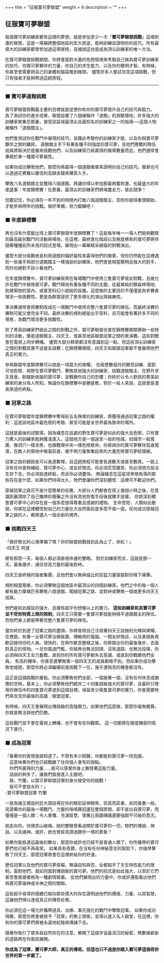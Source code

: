 +++
title = "征服寶可夢聯盟"
weight = 4
description = ""
+++

## 征服寶可夢聯盟
每個寶可夢訓練家都有這樣的夢想，就是參加至少一次「**寶可夢聯盟挑戰**」這場刺激的冒險。這是一場橫跨整個地區的宏大旅途，能夠訓練並證明你的技巧。所有最偉大的訓練家都曾參加過這場冒險，且據說這也是成為頂尖訓練家的唯一方法。

在寶可夢聯盟挑戰期間，你將會面對大量的危險情境來考驗自己做為寶可夢訓練家的技巧、你寶可夢夥伴的力量、你自己的求生能力、以及你的聰明才智。有時候，你甚至會需要把自己的身體和腦袋推到極限。
儘管許多人嘗試攻克這項挑戰，但只有強者才能夠熬過這趟旅程。


---
### ⬛ 寶可夢道館挑戰
寶可夢聯盟挑戰最主要的目標就是促使你和你的寶可夢提升自己的技巧與能力。
為了測試你的進步成果，聯盟設置了八個被稱作「道館」的測驗場地，許多強大的訓練家聚集在那裏，接受該區域最頂尖且最知名的訓練家之一的指導──這個人物被稱作「道館館主」。

他們會測試你在戰鬥中展現的技巧，並藉此考驗你的訓練家才能、以及你與寶可夢夥伴之間的羈絆。
道館館主手下有著各種不同強度的寶可夢，且他們應戰的隊伍成員將取決於是誰來挑戰他們、以及訓練家已經贏得的徽章數量而定。他們通常會專精於單一種寶可夢屬性。

如果你成功擊敗他們，那麼你將贏得一個道館徽章來證明你自己的技巧。徽章也可以透過花費難以置信的高額金錢來購買入手。

擊敗八名道館館主並獲得八個道館，將讓你得以參加那最興奮刺激，也最盛大的年度盛事：年度錦標賽！在那裏，最頂尖的訓練家們將竭盡全力，彼此競爭！

但要記住，你必須在一年不到的時間內打敗八個道館館主，否則你就得重頭開始，才能參與明年的挑戰。做好準備，努力鍛鍊吧！


### ⬛ 年度錦標賽
再也沒有什麼能比得上寶可夢聯盟年度錦標賽了！這是每年唯一一場人們能夠觀賞到最高級別戰鬥的活動與場地，在這裡，最終進化階段以及極度稀有的寶可夢將伴隨著種種前所未見的招式登場，展現出一幕幕精采絕倫的對戰演出。

儘管大部分挑戰者是利用道館的偏好屬性來贏得他們的徽章，但你仍然能在這裡遇到一些幾乎與部分道館館主一樣強勁的訓練家。他們會是相當聰明且強大的對手，而你也絕對不該小看他們。

在年度錦標賽中，寶可夢訓練家將在每場戰鬥中使用三隻寶可夢彼此對戰，且被允許在戰鬥中替換寶可夢。戰鬥場地有著各種不同的主題，從最單純的類森林場地、到建築物的室內、或甚至科幻小說般的設置。這麼做的主要目的不僅僅是為參賽者增添一些挑戰性，更是為群眾提供了更多樣化的演出與娛樂性。

準決賽通常會把賽制改成在一場戰鬥中使用完整六隻寶可夢的隊伍，而最終決賽的賽制可能又會完全不同。最終決賽的規則總是出乎意料，且可能會有著許多不同的場景，為戰鬥增添更多挑戰性。

除了菁英訓練家們彼此之間的對戰之外，寶可夢聯盟也會在錦標賽期間舉辦一些特別的活動，像是道館館主、四天王、或甚至地區聯盟冠軍之間的表演賽。這些對戰會在電視上同步轉播。
儘管大部分群眾都沒有意識到這一點，但這些頂尖訓練家之間的對戰其實不過是友誼賽；在錦標賽期間，四天王和聯盟冠軍都不會展現他們真正的實力。
 
參與聯盟年度錦標賽可以說是一項莫大的榮耀。
在經歷數個月的艱苦訓練、面對可怕危險、與野生寶可夢戰鬥、擊敗其他強大的訓練家、挑戰道館館主、在野外求生覓食、馴服新收服的寶可夢、並戰勝你自己的恐懼；你終於以令人欽佩的菁英訓練家的身分為人所知。無論你在錦標賽中是勝是敗，對於一般人來說，這就會是漫長旅途的終點。


### ⬛ 冠軍之路
在寶可夢聯盟年度錦標賽中奪得前五名殊榮的訓練家，將獲得通過冠軍之路的權利：這是該地區中最危險的考驗、甚至可能是全世界最為致命的場所。

這就是最後的試驗場，因為棲息在該處的野生寶可夢是如此的強大且危險，只有實力驚人的訓練家能夠獲准進入。這個地方是一個迷宮一般的地城，如城市一般寬廣、像洞穴一樣漆黑、也跟戰場中央一樣危險致命。你將與你的寶可夢夥伴孤身闖蕩，在敵人的領地中匍匐前進、被不明力量聚集起來的大量危險寶可夢給環繞。

冠軍之路的總路長可以長達數哩，且這趟旅程可能會長達數天或甚至數周，一路上沒有任何食物補給、寶可夢中心、或友好商店。你必須忍受艱苦、你必須想方設法生存下去，你必須抵達終點，而且你必須盡快。
無論棲息在這星球黑暗角落的那些存在是什麼，如果你們待得太久，牠們會讓你們深刻體悟：這裡可不歡迎你們。

穿越冠軍之路可不是什麼簡單的任務，大部分人們都會在搭上幾個小時之後，在意識到裏頭除了自己攜帶的傷藥之外沒有其他恢復手段後就撒手放棄。
你將深刻體會寶可夢中心的存在是一個多麼值得尊重且感謝的禮物。
生命苦短，人類如此脆弱，你將在這裡體悟到自己的力量在大自然面前是多麼不值一提。任何成功穿越冠軍之路的人，都將邁入一個全新的境界。


### ⬛ 挑戰四天王
<div class="quote">
	「做好敗北的心理準備了嗎？你的聯盟挑戰就到此為止了，赤紅！」
	<div class="author">-四天王 阿渡</div>
</div>

總有那麼一天，每個人都必須直視命運的雙眼。
對於訓練家而言，這就是那一天。最後幾步，通往崇高力量的最後對峙。

四天王是終極的強者集團，且他們會以無與倫比的狂猛力量狠狠對你降下痛擊。

規則相當簡單，你必須擊敗這個地區中最頂尖的四個訓練家。他們之中的每一個人都有能力單槍匹馬擊敗八個道館、闖越冠軍之路、並對峙或擊敗一個或更多四天王成員。

他們是如此瘋狂的強大，且擁有超乎你想像以上的實力。
**這些訓練家和其寶可夢並不受到特質上限的限制**。四天王只需要一隻寶可夢就能夠掃平道館館主的隊伍，而他們身上總是帶著完整六隻寶可夢的隊伍。

當你終於到達了冠軍之路的盡頭，你將發現自己注視著四天王設施的光輝與榮耀。在裡面，有著一台寶可夢治療裝置、傳輸用的電腦、一間友好商店、以及某個負責歡迎接待你的人員。很快的，在稍作歇息整頓之後，你將踏出你的最後幾步，去面對真正的怪物。一旦你踏過門檻，你就再也無法回頭、沒有退路、也無法投降，你必須與四天王全力奮戰，直到你的所有寶可夢都失去意識、或直到你戰勝他們全員。
有高的機率，你甚至連擊敗第一個四天王的成員都做不到。但如果你成功擊敗他或她，那麼你將必須繼續前進挑戰下一位，幾乎連喘息的機會都沒有。

這正是這個挑戰的重點，你必須擊敗他們全部，一個接著一個，沒有任何休息或猶豫的空隙。基本上，你必須擊敗他們總共二十四隻超級強大的寶可夢，且最好只使用你隊伍中的四隻寶可夢達到這個目標。保留至少兩隻寶可夢的實力，你會需要牠們來攻克你最後的高牆：聯盟冠軍。

有時候，四天王會展現出傳說級的高強實力。如果他們這麼做，那麼你毫無勝算。你就是無法與他們匹敵。

這些戰鬥並不會在電視上轉播，也不會有任何觀眾。
這一切都將在極度機密的情況下進行。


### ⬛ 成為冠軍
<div class="quote">
	「看著你的表情我就知道了。不管有多少困難，你都能和寶可夢一同克服。<br>
	　這意味著你們也已經戰勝了任何個人會有的弱點。<br>
	　你們所贏得的力量……我可以感覺你身上散發著這股力量。<br>
	　話說的夠多了。讓我們直接進入主題吧。<br>
	　我，竹蘭，以寶可夢聯盟冠軍的身分接受你的挑戰！<br>
	　我可不會放水的！」
	<div class="author">-寶可夢聯盟冠軍 竹蘭</div>
</div>

一座為諸王建設的巨大競技場在你的眼前延伸開來，崇高而莊重，如同堡壘一般，見證著你的最後一場戰鬥。力量的嗡鳴聲迴盪在整個房間，卻不是出自寶可夢，而僅僅是一個人類：令人畏懼、充滿智慧、懷著比周圍磚牆還要強韌不可破的意志。

她走向你，彷彿崇山峻嶺，她的雙眼曾看過關於寶可夢的一切，牠們的傳說、神話、以及諸神。或許，她也曾經見證過跟你一樣的景象？

如果你能抵達這最後的舞台，那麼你或許也已經不是普通人類了，你所攜帶的寶可夢們也已經不再尋常。
如果真有奇蹟，在沒有任何神秘意志的幫助下，你僥倖擊敗了四天王，那麼冠軍將會在這裡終結你的好運。

歷任冠軍以及他們的寶可夢搭檔，無論自知與否，全都超乎了天生特性能力的限制。面對他們，就如同面對傳說級的寶可夢。他們的招式是如此強大，以至於它們甚至會直接被視為一種劇情裝置。
從他們展現出的力量中，你或許還能看出他們與寶可夢諸神或半神之間的關聯。

這些超乎尋常的個體已經向那些偉大的存在證明過他們的價值、力量、以其智慧，這讓他們得以達成真正的傳奇壯舉。

你必須在這一場允許攜帶道具、治療、事先強化的戰鬥中擊敗冠軍。
如果你成功得勝，那麼你將會被授予「冠軍」的無上頭銜，並得以進入名人殿堂，在這裡，你和你的寶可夢們將被永遠地紀錄與傳誦下去。

隨著你吸引了眾多超自然存在的注意，解開了這個宇宙最深沉的秘密，無數條嶄新的道路將在你面前展開。

**你成為了冠軍，寶可夢大師，真正的傳奇。但這也只不過是你踏入寶可夢這個奇妙世界的第一步罷了。**
